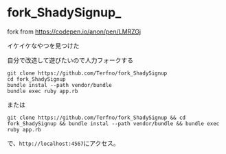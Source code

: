 # fork_ShadySignup_
fork from https://codepen.io/anon/pen/LMRZGj

イケイケなやつを見つけた

自分で改造して遊びたいので人力フォークする

```
git clone https://github.com/Terfno/fork_ShadySignup
cd fork_ShadySignup
bundle instal --path vendor/bundle
bundle exec ruby app.rb
```
または
```
git clone https://github.com/Terfno/fork_ShadySignup && cd fork_ShadySignup && bundle instal --path vendor/bundle && bundle exec ruby app.rb
```
で、`http://localhost:4567`にアクセス。
